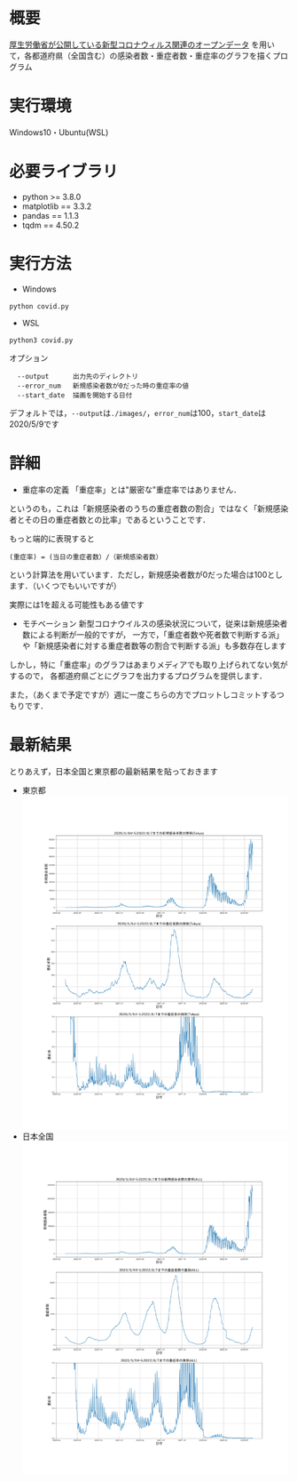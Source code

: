 # 概要
[厚生労働省が公開している新型コロナウィルス関連のオープンデータ](https://covid19.mhlw.go.jp/) を用いて，各都道府県（全国含む）の感染者数・重症者数・重症率のグラフを描くプログラム
# 実行環境
Windows10・Ubuntu(WSL)
# 必要ライブラリ
- python >= 3.8.0
- matplotlib == 3.3.2
- pandas == 1.1.3
- tqdm == 4.50.2
# 実行方法
- Windows
```
python covid.py
```
- WSL
```
python3 covid.py
```
オプション
```
  --output      出力先のディレクトリ
  --error_num   新規感染者数が0だった時の重症率の値
  --start_date  描画を開始する日付

```
デフォルトでは，`--output`は`./images/`，`error_num`は100，`start_date`は2020/5/9です
# 詳細
- 重症率の定義
「重症率」とは"厳密な"重症率ではありません．

というのも，これは「新規感染者のうちの重症者数の割合」ではなく「新規感染者とその日の重症者数との比率」であるということです．

もっと端的に表現すると

`(重症率) = (当日の重症者数）/（新規感染者数）`

という計算法を用いています．ただし，新規感染者数が0だった場合は100とします．（いくつでもいいですが）

実際には1を超える可能性もある値です

- モチベーション
新型コロナウイルスの感染状況について，従来は新規感染者数による判断が一般的ですが，
一方で，「重症者数や死者数で判断する派」や「新規感染者に対する重症者数等の割合で判断する派」も多数存在します

しかし，特に「重症率」のグラフはあまりメディアでも取り上げられてない気がするので，
各都道府県ごとにグラフを出力するプログラムを提供します．

また，（あくまで予定ですが）週に一度こちらの方でプロットしコミットするつもりです．

# 最新結果
とりあえず，日本全国と東京都の最新結果を貼っておきます

- 東京都
![tokyo](images/Tokyo.png)
- 日本全国
![All](images/ALL.png)


